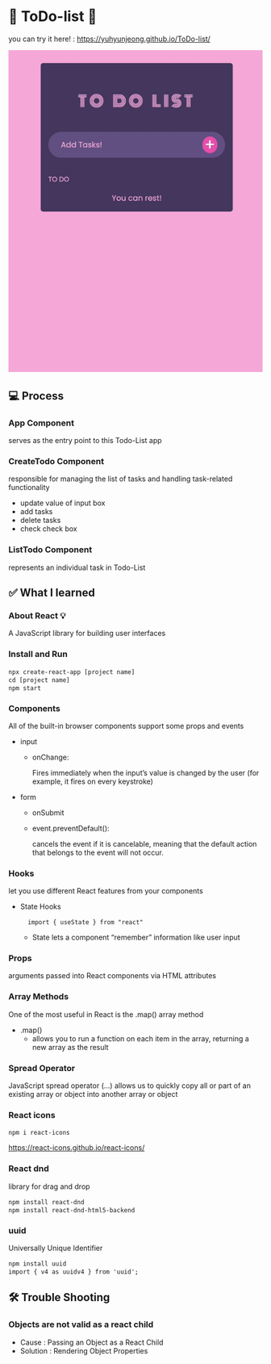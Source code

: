 # 📝 ToDo-list 📝

you can try it here! : https://yuhyunjeong.github.io/ToDo-list/

![Alt text](todolist.gif)

## 💻 Process

### App Component

serves as the entry point to this Todo-List app

### CreateTodo Component

responsible for managing the list of tasks and handling task-related functionality

- update value of input box
- add tasks
- delete tasks
- check check box

### ListTodo Component

represents an individual task in Todo-List

## ✅ What I learned

### About React 💡

A JavaScript library for building user interfaces

### Install and Run

```
npx create-react-app [project name]
cd [project name]
npm start
```

### Components

All of the built-in browser components support some props and events

- input

  - onChange: <p></p>
    Fires immediately when the input’s value is changed by the user (for example, it fires on every keystroke)

- form

  - onSubmit

  - event.preventDefault():

    cancels the event if it is cancelable, meaning that the default action that belongs to the event will not occur.

### Hooks

let you use different React features from your components

- State Hooks

  ```
    import { useState } from "react"
  ```

  - State lets a component “remember” information like user input

### Props

arguments passed into React components via HTML attributes

### Array Methods

One of the most useful in React is the .map() array method

- .map()
  - allows you to run a function on each item in the array, returning a new array as the result

### Spread Operator

JavaScript spread operator (...) allows us to quickly copy all or part of an existing array or object into another array or object

### React icons

```
npm i react-icons
```

https://react-icons.github.io/react-icons/

### React dnd

library for drag and drop

```
npm install react-dnd
npm install react-dnd-html5-backend
```

### uuid

Universally Unique Identifier

```
npm install uuid
import { v4 as uuidv4 } from 'uuid';
```

## 🛠️ Trouble Shooting

### Objects are not valid as a react child

- Cause : Passing an Object as a React Child
- Solution : Rendering Object Properties
